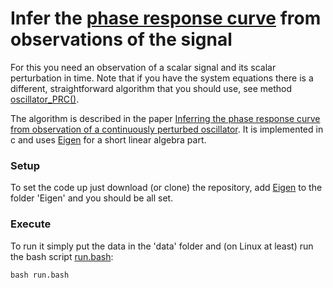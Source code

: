 Infer the [phase response curve](http://www.scholarpedia.org/article/Phase_response_curve) from observations of the signal
==========================================================================================================================

For this you need an observation of a scalar signal and its scalar perturbation in time. 
Note that if you have the system equations there is a different, straightforward algorithm that you should use, see method [oscillator_PRC()](https://github.com/rokcestnik/oscillator_snap/blob/master/oscillator_snap/oscillator_gauge.py). 

The algorithm is described in the paper [Inferring the phase response curve from observation of a continuously perturbed oscillator](https://www.nature.com/articles/s41598-018-32069-y).
It is implemented in c and uses [Eigen](http://eigen.tuxfamily.org/) for a short linear algebra part.

### Setup

To set the code up just download (or clone) the repository, add [Eigen](http://eigen.tuxfamily.org/) to the folder 'Eigen' and you should be all set. 

### Execute

To run it simply put the data in the 'data' folder and (on Linux at least) run the bash script [run.bash](run.bash):

```
bash run.bash
```
